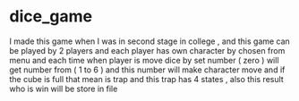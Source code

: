 # dice_game
I made this game when I was in second stage in college , and this game can be played by 2 players and each player has own character by chosen from menu and each time when player is move dice by set number ( zero ) will get number from ( 1 to 6 ) and this number will make character move and if the cube is full that mean is trap and this trap has 4 states , also this result who is win will be store in file
